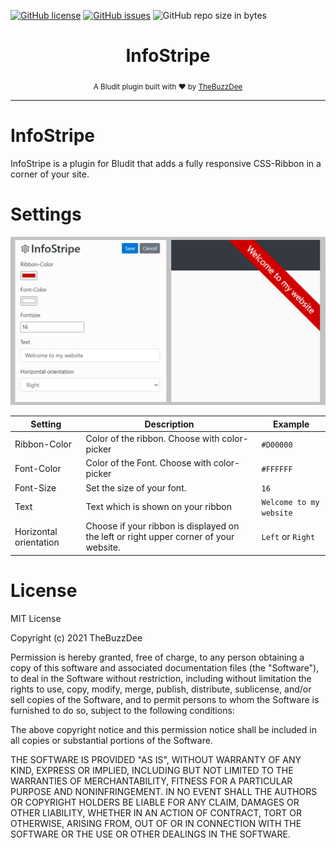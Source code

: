 [![GitHub license](https://img.shields.io/github/license/TheBuzzDee/InfoStripe.svg?style=flat-square)](https://github.com/TheBuzzDee/InfoStripe/blob/master/LICENSE)
[![GitHub issues](https://img.shields.io/github/issues/TheBuzzDee/InfoStripe.svg?style=flat-square)](https://github.com/TheBuzzDee/InfoStripe/issues)
![GitHub repo size in bytes](https://img.shields.io/github/repo-size/TheBuzzDee/InfoStripe.svg?style=flat-square)

<div align="center">
  <h1>InfoStripe</h1>
  <sub>A Bludit plugin built with ❤️ by <a href="https://github.com/TheBuzzDee">TheBuzzDee</a></sub>
</div>

---


InfoStripe
========

InfoStripe is a plugin for Bludit that adds a fully responsive CSS-Ribbon in a corner of your site.



Settings
========

![](docs/screenshot.png)

| Setting | Description | Example |
|-|-|-|
| Ribbon-Color | Color of the ribbon. Choose with color-picker | `#D00000` |
| Font-Color | Color of the Font. Choose with color-picker | `#FFFFFF` |
| Font-Size | Set the size of your font. | `16` |
| Text | Text which is shown on your ribbon | `Welcome to my website` |
| Horizontal orientation | Choose if your ribbon is displayed on the left or right upper corner of your website. | `Left` or `Right`  |




License
========

MIT License

Copyright (c) 2021 TheBuzzDee

Permission is hereby granted, free of charge, to any person obtaining a copy
of this software and associated documentation files (the "Software"), to deal
in the Software without restriction, including without limitation the rights
to use, copy, modify, merge, publish, distribute, sublicense, and/or sell
copies of the Software, and to permit persons to whom the Software is
furnished to do so, subject to the following conditions:

The above copyright notice and this permission notice shall be included in all
copies or substantial portions of the Software.

THE SOFTWARE IS PROVIDED "AS IS", WITHOUT WARRANTY OF ANY KIND, EXPRESS OR
IMPLIED, INCLUDING BUT NOT LIMITED TO THE WARRANTIES OF MERCHANTABILITY,
FITNESS FOR A PARTICULAR PURPOSE AND NONINFRINGEMENT. IN NO EVENT SHALL THE
AUTHORS OR COPYRIGHT HOLDERS BE LIABLE FOR ANY CLAIM, DAMAGES OR OTHER
LIABILITY, WHETHER IN AN ACTION OF CONTRACT, TORT OR OTHERWISE, ARISING FROM,
OUT OF OR IN CONNECTION WITH THE SOFTWARE OR THE USE OR OTHER DEALINGS IN THE
SOFTWARE.